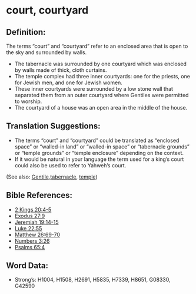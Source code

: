 # court, courtyard

## Definition:

The terms “court” and “courtyard” refer to an enclosed area that is open to the sky and surrounded by walls.

* The tabernacle was surrounded by one courtyard which was enclosed by walls made of thick, cloth curtains.
* The temple complex had three inner courtyards: one for the priests, one for Jewish men, and one for Jewish women.
* These inner courtyards were surrounded by a low stone wall that separated them from an outer courtyard where Gentiles were permitted to worship.
* The courtyard of a house was an open area in the middle of the house.


## Translation Suggestions:

* The terms “court” and “courtyard” could be translated as “enclosed space” or “walled-in land” or “walled-in space” or “tabernacle grounds” or “temple grounds” or “temple enclosure” depending on the context.
* If it would be natural in your language the term used for a king’s court could also be used to refer to Yahweh’s court.

(See also: [Gentile](../kt/gentile.md),[tabernacle](../kt/tabernacle.md), [temple](../kt/temple.md))

## Bible References:

* [2 Kings 20:4-5](rc://en/tn/help/2ki/20/04)
* [Exodus 27:9](rc://en/tn/help/exo/27/09)
* [Jeremiah 19:14-15](rc://en/tn/help/jer/19/14)
* [Luke 22:55](rc://en/tn/help/luk/22/55)
* [Matthew 26:69-70](rc://en/tn/help/mat/26/69)
* [Numbers 3:26](rc://en/tn/help/num/03/26)
* [Psalms 65:4](rc://en/tn/help/psa/065/4)

## Word Data:

* Strong’s: H1004, H1508, H2691, H5835, H7339, H8651, G08330, G42590
